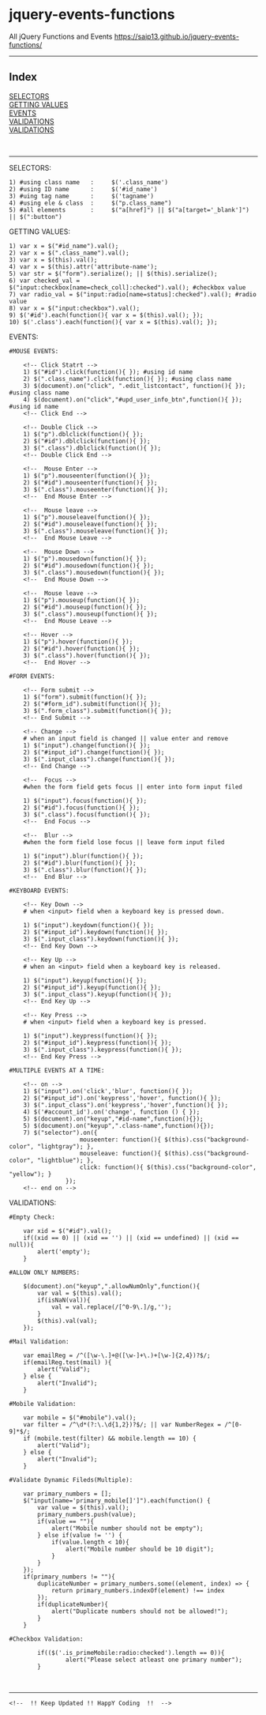 # jquery-events-functions
All jQuery Functions and Events
<a href="https://saip13.github.io/jquery-events-functions/" target="_blank"> https://saip13.github.io/jquery-events-functions/ <a>
<hr>
<h2>Index</h2>
    <a href="#SELECTORS">SELECTORS</a><br>
    <a href="#VALUES">GETTING VALUES</a><br>
    <a href="#EVENTS">EVENTS</a><br>
    <a href="#VALIDATIONS">VALIDATIONS</a><br>
    <a href="#VALIDATIONS">VALIDATIONS</a><br>

<br><hr>
<span id='SELECTORS'>SELECTORS</span>:

    1) #using class name   :     $('.class_name')
    2) #using ID name      :     $('#id_name')
    3) #uing tag name      :     $('tagname')
    4) #using ele & class  :     $("p.class_name")
    5) #all elements       :     $("a[href]") || $("a[target='_blank']") || $(":button")

<span id='VALUES'>GETTING VALUES:</span>

    1) var x = $("#id_name").val();
    2) var x = $(".class_name").val();
    3) var x = $(this).val();
    4) var x = $(this).attr('attribute-name');
    5) var str = $("form").serialize(); || $(this).serialize();
    6) var checked_val = $("input:checkbox[name=check_coll]:checked").val(); #checkbox value
    7) var radio_val = $("input:radio[name=status]:checked").val(); #radio value
    8) var x = $("input:checkbox").val();
    9) $('#id').each(function(){ var x = $(this).val(); });
    10) $('.class').each(function(){ var x = $(this).val(); });

<span id='EVENTS'>EVENTS:</span>

    #MOUSE EVENTS:
        
        <!-- Click Statrt -->
        1) $("#id").click(function(){ }); #using id name
        2) $(".class_name").click(function(){ }); #using class name
        3) $(document).on("click", ".edit_listcontact", function(){ }); #using class name
        4) $(document).on("click","#upd_user_info_btn",function(){ });  #using id name
        <!-- Click End -->

        <!-- Double Click -->
        1) $("p").dblclick(function(){ });
        2) $("#id").dblclick(function(){ });
        3) $(".class").dblclick(function(){ }); 
        <!-- Double Click End -->

        <!--  Mouse Enter -->
        1) $("p").mouseenter(function(){ });
        2) $("#id").mouseenter(function(){ });
        3) $(".class").mouseenter(function(){ }); 
        <!--  End Mouse Enter -->

        <!--  Mouse leave -->
        1) $("p").mouseleave(function(){ });
        2) $("#id").mouseleave(function(){ });
        3) $(".class").mouseleave(function(){ }); 
        <!--  End Mouse Leave -->

        <!--  Mouse Down -->
        1) $("p").mousedown(function(){ });
        2) $("#id").mousedown(function(){ });
        3) $(".class").mousedown(function(){ }); 
        <!--  End Mouse Down -->

        <!--  Mouse leave -->
        1) $("p").mouseup(function(){ });
        2) $("#id").mouseup(function(){ });
        3) $(".class").mouseup(function(){ }); 
        <!--  End Mouse Leave -->

        <!-- Hover -->
        1) $("p").hover(function(){ });
        2) $("#id").hover(function(){ });
        3) $(".class").hover(function(){ }); 
        <!--  End Hover -->

    #FORM EVENTS:
    
        <!-- Form submit -->
        1) $("form").submit(function(){ });
        2) $("#form_id").submit(function(){ });
        3) $(".form_class").submit(function(){ }); 
        <!-- End Submit -->

        <!-- Change -->
        # when an input field is changed || value enter and remove
        1) $("input").change(function(){ });
        2) $("#input_id").change(function(){ });
        3) $(".input_class").change(function(){ }); 
        <!-- End Change -->

        <!--  Focus -->
        #when the form field gets focus || enter into form input filed

        1) $("input").focus(function(){ });
        2) $("#id").focus(function(){ });
        3) $(".class").focus(function(){ }); 
        <!--  End Focus -->

        <!--  Blur -->
        #when the form field lose focus || leave form input filed

        1) $("input").blur(function(){ });
        2) $("#id").blur(function(){ });
        3) $(".class").blur(function(){ }); 
        <!--  End Blur -->
    
    #KEYBOARD EVENTS:

        <!-- Key Down -->
        # when <input> field when a keyboard key is pressed down.

        1) $("input").keydown(function(){ });
        2) $("#input_id").keydown(function(){ });
        3) $(".input_class").keydown(function(){ }); 
        <!-- End Key Down -->

        <!-- Key Up -->
        # when an <input> field when a keyboard key is released.

        1) $("input").keyup(function(){ });
        2) $("#input_id").keyup(function(){ });
        3) $(".input_class").keyup(function(){ }); 
        <!-- End Key Up -->

        <!-- Key Press -->
        # when <input> field when a keyboard key is pressed.

        1) $("input").keypress(function(){ });
        2) $("#input_id").keypress(function(){ });
        3) $(".input_class").keypress(function(){ }); 
        <!-- End Key Press -->
        
    #MULTIPLE EVENTS AT A TIME:
    
        <!-- on -->
        1) $("input").on('click','blur', function(){ });
        2) $("#input_id").on('keypress','hover', function(){ });
        3) $(".input_class").on('keypress','hover',function(){ });
        4) $('#account_id').on('change', function () { });
        5) $(document).on("keyup","#id-name",function(){});
        5) $(document).on("keyup",".class-name",function(){});
        7) $("selector").on({  
                        mouseenter: function(){ $(this).css("background-color", "lightgray"); },
                        mouseleave: function(){ $(this).css("background-color", "lightblue"); }, 
                        click: function(){ $(this).css("background-color", "yellow"); }
                    });
        <!-- end on -->
        
	
<span id='VALIDATIONS'>VALIDATIONS:</span> 
    
    #Empty Check:
    
        var xid = $("#id").val();
        if((xid == 0) || (xid == '') || (xid == undefined) || (xid == null)){
            alert('empty');
        }

    #ALLOW ONLY NUMBERS:
    
        $(document).on("keyup",".allowNumOnly",function(){
            var val = $(this).val();
            if(isNaN(val)){
                val = val.replace(/[^0-9\.]/g,'');  
            }
            $(this).val(val); 
        });

    #Mail Validation:
    
        var emailReg = /^([\w-\.]+@([\w-]+\.)+[\w-]{2,4})?$/;   
        if(emailReg.test(mail) ){
            alert("Valid");
        } else {
            alert("Invalid");
        }

    #Mobile Validation:
    
        var mobile = $("#mobile").val();
        var filter = /^\d*(?:\.\d{1,2})?$/; || var NumberRegex = /^[0-9]*$/;
        if (mobile.test(filter) && mobile.length == 10) {
            alert("Valid");
        } else {
            alert("Invalid");
        }

    #Validate Dynamic Fileds(Multiple):
    
        var primary_numbers = [];
		$("input[name='primary_mobile[]']").each(function() {
			var value = $(this).val();
			primary_numbers.push(value);
			if(value == ""){
				alert("Mobile number should not be empty");
			} else if(value != '') {
				if(value.length < 10){
					alert("Mobile number should be 10 digit");
				}
			}
		});
		if(primary_numbers != ""){
			duplicateNumber = primary_numbers.some((element, index) => {
				return primary_numbers.indexOf(element) !== index
			});
			if(duplicateNumber){
				alert("Duplicate numbers should not be allowed!");
			}
		}

    #Checkbox Validation:
    
            if(($('.is_primeMobile:radio:checked').length == 0)){
                    alert("Please select atleast one primary number");
            }
        
        
   <br><hr>
    
    <!--  !! Keep Updated !! HappY Coding  !!  -->

